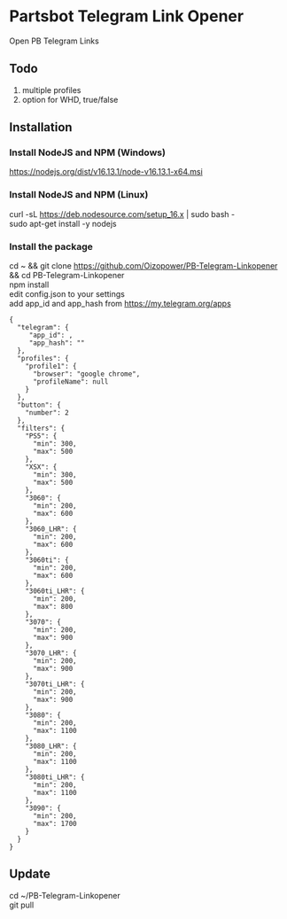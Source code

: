 # Partsbot Telegram Link Opener
Open PB Telegram Links

## Todo
1. multiple profiles
2. option for WHD, true/false

## Installation

### Install NodeJS and NPM (Windows)
https://nodejs.org/dist/v16.13.1/node-v16.13.1-x64.msi

### Install NodeJS and NPM (Linux)
curl -sL https://deb.nodesource.com/setup_16.x | sudo bash -  
sudo apt-get install -y nodejs  
  
### Install the package  
cd ~ && git clone https://github.com/Oizopower/PB-Telegram-Linkopener && cd PB-Telegram-Linkopener  
npm install  
edit config.json to your settings  
add app_id and app_hash from https://my.telegram.org/apps 

```
{
  "telegram": {
     "app_id": ,
     "app_hash": ""
  },
  "profiles": {
    "profile1": {
      "browser": "google chrome",
      "profileName": null
    }
  },
  "button": {
    "number": 2
  },
  "filters": {
    "PS5": {
      "min": 300,
      "max": 500
    },
    "XSX": {
      "min": 300,
      "max": 500
    },
    "3060": {
      "min": 200,
      "max": 600
    },
    "3060_LHR": {
      "min": 200,
      "max": 600
    },
    "3060ti": {
      "min": 200,
      "max": 600
    },
    "3060ti_LHR": {
      "min": 200,
      "max": 800
    },
    "3070": {
      "min": 200,
      "max": 900
    },
    "3070_LHR": {
      "min": 200,
      "max": 900
    },
    "3070ti_LHR": {
      "min": 200,
      "max": 900
    },
    "3080": {
      "min": 200,
      "max": 1100
    },
    "3080_LHR": {
      "min": 200,
      "max": 1100
    },
    "3080ti_LHR": {
      "min": 200,
      "max": 1100
    },
    "3090": {
      "min": 200,
      "max": 1700
    }
  }
}
```

## Update
cd ~/PB-Telegram-Linkopener  
git pull  
